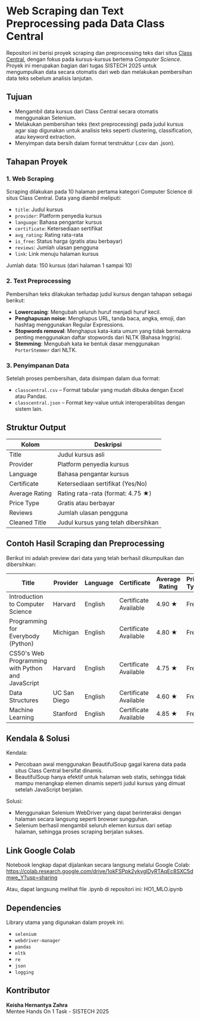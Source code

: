 # Web Scraping dan Text Preprocessing pada Data Class Central

Repositori ini berisi proyek scraping dan preprocessing teks dari situs [Class Central](https://www.classcentral.com/subject/cs), dengan fokus pada kursus-kursus bertema *Computer Science*. Proyek ini merupakan bagian dari tugas SISTECH 2025 untuk mengumpulkan data secara otomatis dari web dan melakukan pembersihan data teks sebelum analisis lanjutan.

## Tujuan

- Mengambil data kursus dari Class Central secara otomatis menggunakan Selenium.
- Melakukan pembersihan teks (text preprocessing) pada judul kursus agar siap digunakan untuk analisis teks seperti clustering, classification, atau keyword extraction.
- Menyimpan data bersih dalam format terstruktur (.csv dan .json).

## Tahapan Proyek

### 1. Web Scraping
Scraping dilakukan pada 10 halaman pertama kategori Computer Science di situs Class Central. Data yang diambil meliputi:

- `title`: Judul kursus
- `provider`: Platform penyedia kursus
- `language`: Bahasa pengantar kursus
- `certificate`: Ketersediaan sertifikat
- `avg_rating`: Rating rata-rata
- `is_free`: Status harga (gratis atau berbayar)
- `reviews`: Jumlah ulasan pengguna
- `link`: Link menuju halaman kursus

Jumlah data: 150 kursus (dari halaman 1 sampai 10)

### 2. Text Preprocessing
Pembersihan teks dilakukan terhadap judul kursus dengan tahapan sebagai berikut:

- **Lowercasing**: Mengubah seluruh huruf menjadi huruf kecil.
- **Penghapusan noise**: Menghapus URL, tanda baca, angka, emoji, dan hashtag menggunakan Regular Expressions.
- **Stopwords removal**: Menghapus kata-kata umum yang tidak bermakna penting menggunakan daftar stopwords dari NLTK (Bahasa Inggris).
- **Stemming**: Mengubah kata ke bentuk dasar menggunakan `PorterStemmer` dari NLTK.

### 3. Penyimpanan Data
Setelah proses pembersihan, data disimpan dalam dua format:

- `classcentral.csv` – Format tabular yang mudah dibuka dengan Excel atau Pandas.
- `classcentral.json` – Format key-value untuk interoperabilitas dengan sistem lain.

## Struktur Output

| Kolom           | Deskripsi                                      |
|-----------------|-------------------------------------------------|
| Title           | Judul kursus asli                               |
| Provider        | Platform penyedia kursus                        |
| Language        | Bahasa pengantar kursus                         |
| Certificate     | Ketersediaan sertifikat (Yes/No)                |
| Average Rating  | Rating rata-rata (format: 4.75 ★)               |
| Price Type      | Gratis atau berbayar                            |
| Reviews         | Jumlah ulasan pengguna                          |
| Cleaned Title   | Judul kursus yang telah dibersihkan             |

## Contoh Hasil Scraping dan Preprocessing

Berikut ini adalah preview dari data yang telah berhasil dikumpulkan dan dibersihkan:

| Title                                            | Provider   | Language | Certificate           | Average Rating | Price Type | Reviews     | Cleaned Title                |
|--------------------------------------------------|------------|----------|------------------------|----------------|------------|-------------|------------------------------|
| Introduction to Computer Science                | Harvard    | English  | Certificate Available  | 4.90 ★         | Free       | 3000 reviews| introduct comput scienc     |
| Programming for Everybody (Python)              | Michigan   | English  | Certificate Available  | 4.80 ★         | Free       | 2500 reviews| program everybodi python     |
| CS50's Web Programming with Python and JavaScript| Harvard    | English  | Certificate Available  | 4.75 ★         | Free       | 1800 reviews| cs web program python javascript |
| Data Structures                                  | UC San Diego| English | Certificate Available  | 4.60 ★         | Free       | 1500 reviews| data structur                |
| Machine Learning                                 | Stanford   | English  | Certificate Available  | 4.85 ★         | Free       | 5000 reviews| machin learn                 |

## Kendala & Solusi

Kendala:
- Percobaan awal menggunakan BeautifulSoup gagal karena data pada situs Class Central bersifat dinamis.
- BeautifulSoup hanya efektif untuk halaman web statis, sehingga tidak mampu menangkap elemen dinamis seperti judul kursus yang dimuat setelah JavaScript berjalan.

Solusi:
- Menggunakan Selenium WebDriver yang dapat berinteraksi dengan halaman secara langsung seperti browser sungguhan.
- Selenium berhasil mengambil seluruh elemen kursus dari setiap halaman, sehingga proses scraping berjalan sukses.

## Link Google Colab

Notebook lengkap dapat dijalankan secara langsung melalui Google Colab:
https://colab.research.google.com/drive/1okFSPpk2ykvglDyRTAqEc8SXC5dmwe_Y?usp=sharing

Atau, dapat langsung melihat file .ipynb di repositori ini: HO1_MLO.ipynb

## Dependencies

Library utama yang digunakan dalam proyek ini:

- `selenium`
- `webdriver-manager`
- `pandas`
- `nltk`
- `re`
- `json`
- `logging`

## Kontributor

**Keisha Hernantya Zahra**   
Mentee Hands On 1 Task - SISTECH 2025

